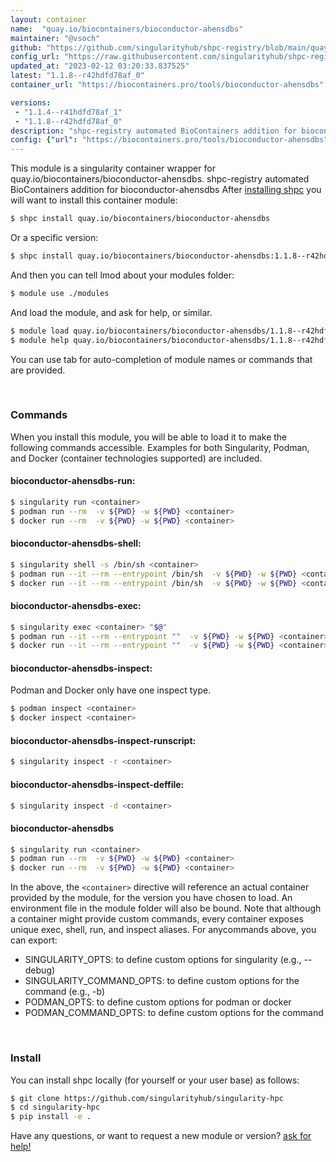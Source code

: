 ```yaml
---
layout: container
name:  "quay.io/biocontainers/bioconductor-ahensdbs"
maintainer: "@vsoch"
github: "https://github.com/singularityhub/shpc-registry/blob/main/quay.io/biocontainers/bioconductor-ahensdbs/container.yaml"
config_url: "https://raw.githubusercontent.com/singularityhub/shpc-registry/main/quay.io/biocontainers/bioconductor-ahensdbs/container.yaml"
updated_at: "2023-02-12 03:20:33.837525"
latest: "1.1.8--r42hdfd78af_0"
container_url: "https://biocontainers.pro/tools/bioconductor-ahensdbs"

versions:
 - "1.1.4--r41hdfd78af_1"
 - "1.1.8--r42hdfd78af_0"
description: "shpc-registry automated BioContainers addition for bioconductor-ahensdbs"
config: {"url": "https://biocontainers.pro/tools/bioconductor-ahensdbs", "maintainer": "@vsoch", "description": "shpc-registry automated BioContainers addition for bioconductor-ahensdbs", "latest": {"1.1.8--r42hdfd78af_0": "sha256:f6c90771a7ab8a540a2f5ea79e0cb09de4806e40b196f85d48ade8a255931c13"}, "tags": {"1.1.4--r41hdfd78af_1": "sha256:583c44f40f9c41fdba2cec7f162dc73a4447f34efef07b25ed020b5566f21b91", "1.1.8--r42hdfd78af_0": "sha256:f6c90771a7ab8a540a2f5ea79e0cb09de4806e40b196f85d48ade8a255931c13"}, "docker": "quay.io/biocontainers/bioconductor-ahensdbs"}
---
```


This module is a singularity container wrapper for quay.io/biocontainers/bioconductor-ahensdbs.
shpc-registry automated BioContainers addition for bioconductor-ahensdbs
After [installing shpc](#install) you will want to install this container module:


```bash
$ shpc install quay.io/biocontainers/bioconductor-ahensdbs
```

Or a specific version:

```bash
$ shpc install quay.io/biocontainers/bioconductor-ahensdbs:1.1.8--r42hdfd78af_0
```

And then you can tell lmod about your modules folder:

```bash
$ module use ./modules
```

And load the module, and ask for help, or similar.

```bash
$ module load quay.io/biocontainers/bioconductor-ahensdbs/1.1.8--r42hdfd78af_0
$ module help quay.io/biocontainers/bioconductor-ahensdbs/1.1.8--r42hdfd78af_0
```

You can use tab for auto-completion of module names or commands that are provided.

<br>

### Commands

When you install this module, you will be able to load it to make the following commands accessible.
Examples for both Singularity, Podman, and Docker (container technologies supported) are included.

#### bioconductor-ahensdbs-run:

```bash
$ singularity run <container>
$ podman run --rm  -v ${PWD} -w ${PWD} <container>
$ docker run --rm  -v ${PWD} -w ${PWD} <container>
```

#### bioconductor-ahensdbs-shell:

```bash
$ singularity shell -s /bin/sh <container>
$ podman run --it --rm --entrypoint /bin/sh  -v ${PWD} -w ${PWD} <container>
$ docker run --it --rm --entrypoint /bin/sh  -v ${PWD} -w ${PWD} <container>
```

#### bioconductor-ahensdbs-exec:

```bash
$ singularity exec <container> "$@"
$ podman run --it --rm --entrypoint ""  -v ${PWD} -w ${PWD} <container> "$@"
$ docker run --it --rm --entrypoint ""  -v ${PWD} -w ${PWD} <container> "$@"
```

#### bioconductor-ahensdbs-inspect:

Podman and Docker only have one inspect type.

```bash
$ podman inspect <container>
$ docker inspect <container>
```

#### bioconductor-ahensdbs-inspect-runscript:

```bash
$ singularity inspect -r <container>
```

#### bioconductor-ahensdbs-inspect-deffile:

```bash
$ singularity inspect -d <container>
```



#### bioconductor-ahensdbs

```bash
$ singularity run <container>
$ podman run --rm  -v ${PWD} -w ${PWD} <container>
$ docker run --rm  -v ${PWD} -w ${PWD} <container>
```


In the above, the `<container>` directive will reference an actual container provided
by the module, for the version you have chosen to load. An environment file in the
module folder will also be bound. Note that although a container
might provide custom commands, every container exposes unique exec, shell, run, and
inspect aliases. For anycommands above, you can export:

 - SINGULARITY_OPTS: to define custom options for singularity (e.g., --debug)
 - SINGULARITY_COMMAND_OPTS: to define custom options for the command (e.g., -b)
 - PODMAN_OPTS: to define custom options for podman or docker
 - PODMAN_COMMAND_OPTS: to define custom options for the command

<br>

### Install

You can install shpc locally (for yourself or your user base) as follows:

```bash
$ git clone https://github.com/singularityhub/singularity-hpc
$ cd singularity-hpc
$ pip install -e .
```

Have any questions, or want to request a new module or version? [ask for help!](https://github.com/singularityhub/singularity-hpc/issues)